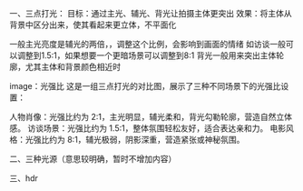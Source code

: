 一、三点打光：
目标：通过主光、辅光、背光让拍摄主体更突出
效果：将主体从背景中区分出来，使其看起来更立体，不平面化

一般主光亮度是辅光的两倍，，调整这个比例，会影响到画面的情绪
如访谈一般可以调整到1.5:1，如果想要一个更暗场景可以调整到8:1
背光一般用来突出主体轮廓，尤其主体和背景颜色相近时

image：光强比
这是一组三点打光的对比图，展示了三种不同场景下的光强比设置：

人物肖像：光强比约为 2:1，主光明显，辅光柔和，背光勾勒轮廓，营造自然立体感。
访谈场景：光强比约为 1.5:1，整体氛围轻松友好，适合表达亲和力。
电影风格：光强比约为 8:1，辅光极弱，阴影深重，营造紧张或神秘氛围。

二、三种光源（意思较明确，暂时不增加内容）

三、hdr
